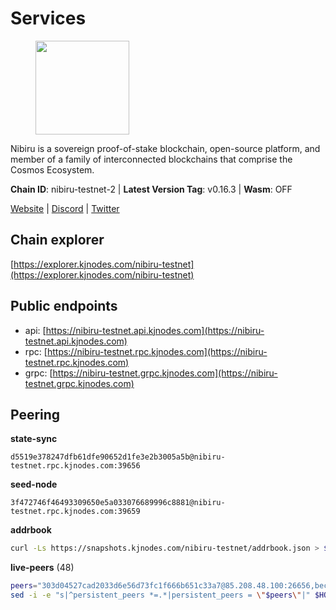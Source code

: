 # Services

<figure><img src="https://raw.githubusercontent.com/kj89/testnet_manuals/main/pingpub/logos/nibiru.png" width="150" alt=""><figcaption></figcaption></figure>

Nibiru is a sovereign proof-of-stake blockchain, open-source platform,  and member of a family of interconnected blockchains that comprise the Cosmos Ecosystem.

**Chain ID**: nibiru-testnet-2 | **Latest Version Tag**: v0.16.3 | **Wasm**: OFF

[Website](https://nibiru.fi) | [Discord](https://discord.gg/nibiru) | [Twitter](https://twitter.com/NibiruChain)




## Chain explorer
[https://explorer.kjnodes.com/nibiru-testnet](https://explorer.kjnodes.com/nibiru-testnet)

## Public endpoints

* api: [https://nibiru-testnet.api.kjnodes.com](https://nibiru-testnet.api.kjnodes.com)
* rpc: [https://nibiru-testnet.rpc.kjnodes.com](https://nibiru-testnet.rpc.kjnodes.com)
* grpc: [https://nibiru-testnet.grpc.kjnodes.com](https://nibiru-testnet.grpc.kjnodes.com)

## Peering

**state-sync**

```text
d5519e378247dfb61dfe90652d1fe3e2b3005a5b@nibiru-testnet.rpc.kjnodes.com:39656
```

**seed-node**

```text
3f472746f46493309650e5a033076689996c8881@nibiru-testnet.rpc.kjnodes.com:39659
```

**addrbook**
```bash
curl -Ls https://snapshots.kjnodes.com/nibiru-testnet/addrbook.json > $HOME/.nibid/config/addrbook.json
```

**live-peers** (48)
```bash
peers="303d04527cad2033d6e56d73fc1f666b651c33a7@85.208.48.100:26656,bec6fe42dd406ac789acb8b52fd6510e56232649@194.163.190.132:12656,5a868d18a5046b715ee726a45b680a68f92bafcb@149.102.136.149:27656,d5519e378247dfb61dfe90652d1fe3e2b3005a5b@65.109.68.190:39656,fa9913e5818acda6f0d06f3473a96052816fd51a@154.53.34.124:26657,5c2a752c9b1952dbed075c56c600c3a79b58c395@195.3.220.140:27046,67fdadee4b68ba33950b4127844557b998964d3b@78.107.234.44:26656,5eecfdf089428a5a8e52d05d18aae1ad8503d14c@65.108.141.109:19656,2a11b3e06f832e430efb41e3c3bb07a42875d20c@154.53.34.112:26657,24016cec78971d7ecae24fd99ac16655e6332eb8@66.94.102.176:26657,d2b6baed49aa475eb6ec5958bfbca30a61363b86@154.53.52.212:26657,666119129ea869e66dabd681862da16bd83f6180@194.163.175.163:12656,92845d4150aaf87fc1a6f4a53d8fe545ae44fc9d@86.48.16.205:39656,e55d8746ad30e0d11ebe0aa3792c46713375edcc@135.181.2.104:26656,3939da5da8d8a31e6af2cb6d7bdcb222ff2487eb@65.109.14.69:39656,efb2dd9cf401c6c1a97fda94183d52c5000ae8e9@38.242.252.157:26656,32c587c3d9329e6c13c5cd7797eb46b30b628bca@91.107.132.237:26656,f4548f7cdc44905740f1a28c1ba0c68ca393eb8a@95.216.163.41:39656,4075cc7c4640d4d948d63e639ecc35ed7baca4fc@142.132.253.112:13656,6b8d199db4c73c3fc84fb52c2d941f50c0728a9b@75.119.150.73:26656,45be358cf99b81b3caa19b5502d098acc440c342@89.163.219.112:39656,e63604bb6323eaafb02a72cb825d770fd7f1998c@65.109.70.23:19856,e545da0d2566c693720992459b002ef75669756c@167.235.204.231:26656,c57ae4c7b1d004bdc034036bad5954900d23c15b@82.208.22.117:26656,3030536f218c76eb43d05035ac64dda277cdc14d@109.172.45.7:26656,d9020d43390a7d30881a68f65f3247519792a3f0@161.97.85.202:26656,780a0beff082046c143a9c110f66078e2154c22c@94.130.137.122:28656,199a18ce36a79db678abdbb8b767a2792e239101@165.22.212.57:26656,09de7d3f5acc5e421247a582aa50d601571415fb@38.242.202.200:26656,cf29df0bc1d8a1d9053d7dc6bd7b8ee69b3021cc@51.89.47.31:26656,8ccaa78c76af6b50f1c0a6f57e3fec46f0d01e1d@170.64.158.109:26656,8aad729b8ec0e3210b69f4f60b5168606471d3fd@38.242.252.80:26656,1ebaffdff535600c241d81ec7603b0542ba8c96f@65.21.155.212:26656,39429c00e9d451a5a449deec38067bea37a8e43c@164.92.122.128:26656,9227a66ad8c0b6aac7ce4f85d99def3c4f91a75d@14.226.9.208:12656,63c61c8e9338da42437ac3c579f134997bedfdea@75.119.134.20:26656,14400308576815f96bdec78848a570e07c14f412@91.195.101.99:26656,2e2a71b2fc86986a7940df724ce100c45cca3649@66.94.104.184:26657,e84bc060d4d4fe82ea2d7a181f28ddac62b1bb8a@65.109.131.71:26656,8fd1ceb4bb0ee932025bfdc96e04b87c3a084827@185.135.137.212:26656,a422bbf59756a9584ddc6f97a8b96bb15b596db7@34.73.61.37:26656,3b03a4515c07fb8d92482ac18ab5844d5cefd232@2.58.82.126:26656,46525e6d428d75de227d7b108ac32695c7cba63e@84.46.247.2:26656,4fb43c4d6bd6cf0f20781b67e437263a24e4153d@95.217.75.105:31656,0d7d4f9b5dfe2dcc9c313fa3695eacd22e132a1b@122.245.60.208:26657,0caedae543d21fe055dbabc195225b38a48951cd@173.249.0.229:26656,90549aa1470815a428c125414b01628e02fc7516@89.163.240.180:39656,b1b38341e4d443e2b8d97368c734c1578e4f01cb@46.151.27.109:39656"
sed -i -e "s|^persistent_peers *=.*|persistent_peers = \"$peers\"|" $HOME/.nibid/config/config.toml
```
